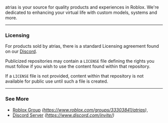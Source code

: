 atrias is your source for quality products and experiences in Roblox. We're dedicated to enhancing your virtual life with custom models, systems and more.

---

### Licensing

For products sold by atrias, there is a standard Licensing agreement found on our [Discord](https://discord.gg/).

Publicized repositories may contain a `LICENSE` file defining the rights you must follow if you wish to use the content found within that repository.

If a `LICENSE` file is not provided, content within that repository is not available for public use until such a file is created.

---

### See More
- [Roblox Group](https://www.roblox.com/groups/33303841/atrias) *(https://www.roblox.com/groups/33303841/atrias)*,
- [Discord Server](https://www.discord.com/invite/) *(https://www.discord.com/invite/)*
